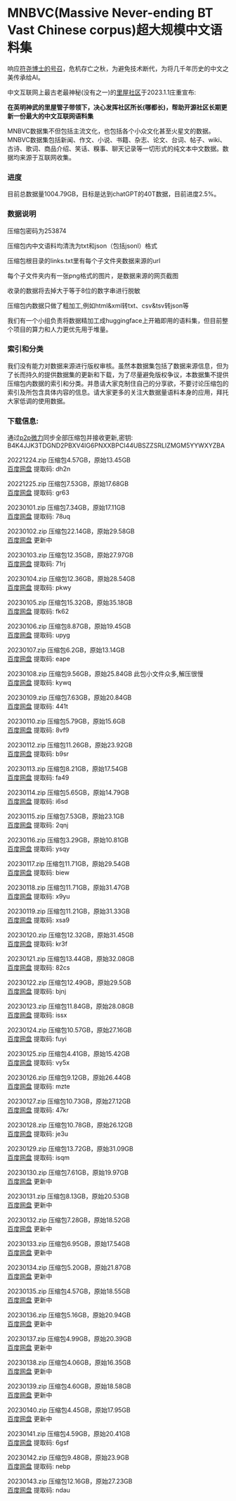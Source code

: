 # MNBVC(Massive Never-ending BT Vast Chinese corpus)超大规模中文语料集

响应[符尧博士的号召](https://yaofu.notion.site/GPT-3-5-360081d91ec245f29029d37b54573756)，危机存亡之秋，为避免技术断代，为将几千年历史的中文之美传承给AI。

中文互联网上最古老最神秘(没有之一)的[里屋社区](http://mnbvc.253874.net/)于2023.1.1庄重宣布:

**在英明神武的里屋管子带领下，决心发挥社区所长(哪都长)，帮助开源社区长期更新一份最大的中文互联网语料集**

MNBVC数据集不但包括主流文化，也包括各个小众文化甚至火星文的数据。MNBVC数据集包括新闻、作文、小说、书籍、杂志、论文、台词、帖子、wiki、古诗、歌词、商品介绍、笑话、糗事、聊天记录等一切形式的纯文本中文数据。数据均来源于互联网收集。

### 进度

目前总数据量1004.79GB，目标是达到chatGPT的40T数据，目前进度2.5%。

### 数据说明
压缩包密码为253874

压缩包内中文语料均清洗为txt和json（包括jsonl）格式

压缩包根目录的links.txt里有每个子文件夹数据来源的url

每个子文件夹内有一张png格式的图片，是数据来源的网页截图

收录的数据将去掉大于等于8位的数字串进行脱敏

压缩包内数据只做了粗加工,例如html&xml转txt、csv&tsv转json等

我们有一个小组负责将数据精加工成huggingface上开箱即用的语料集，但目前整个项目的算力和人力更优先用于堆量。

### 索引和分类

我们没有能力对数据来源进行版权审核。虽然本数据集包括了数据来源信息，但为了长而持久的提供数据集的更新和下载，为了尽量避免版权争议，本数据集不提供压缩包内数据的索引和分类。并恳请大家克制住自己的分享欲，不要讨论压缩包的索引及所包含具体内容的信息。请大家更多的关注大数据量语料本身的应用，拜托大家低调的使用数据。


### 下载信息:

通过[p2p微力](http://www.verysync.com/manual/)同步全部压缩包并接收更新,密钥: B4K4JJK3TDGND2PBXV4IG6PNXXBPCI44UBSZZSRLIZMGM5YYWXYZBA

20221224.zip 压缩包4.57GB，原始13.45GB   
[百度网盘](https://pan.baidu.com/s/19DWSU68IukKWQqoEgjuVRQ?pwd=dh2n) 提取码: dh2n 

20221225.zip 压缩包7.53GB，原始17.68GB   
[百度网盘](https://pan.baidu.com/s/1PXhoGY7g_GXpfKHi7Gyp9A?pwd=gr63) 提取码: gr63

20230101.zip 压缩包7.34GB，原始17.11GB   
[百度网盘](https://pan.baidu.com/s/1TLEkczf5_pQlWcXwLPPcEw?pwd=78uq) 提取码: 78uq  

20230102.zip 压缩包22.14GB，原始29.58GB   
[百度网盘]() 更新中 

20230103.zip 压缩包12.35GB，原始27.97GB   
[百度网盘](https://pan.baidu.com/s/1gbRuTqVCShb-_0x577cipw?pwd=71rj) 提取码: 71rj

20230104.zip 压缩包12.36GB，原始28.54GB   
[百度网盘](https://pan.baidu.com/s/1FxxJK3Il3F-AKd9tGXbcnw?pwd=pkwy) 提取码: pkwy 

20230105.zip 压缩包15.32GB，原始35.18GB   
[百度网盘](https://pan.baidu.com/s/14KT1Y24pXX5RYFUyQ1fIJw?pwd=fk62) 提取码: fk62 

20230106.zip 压缩包8.87GB，原始19.45GB   
[百度网盘](https://pan.baidu.com/s/1-t9olFvJsQsMAwgWTWtV2A?pwd=upyg) 提取码: upyg 

20230107.zip 压缩包6.2GB，原始13.14GB   
[百度网盘](https://pan.baidu.com/s/1NfuytYsAHqtACTs2Yfv-XA?pwd=eape) 提取码: eape  

20230108.zip 压缩包9.56GB，原始25.84GB  此包小文件众多,解压很慢   
[百度网盘](https://pan.baidu.com/s/1ZA3ljZ18LcLeUrjHyWH9Uw?pwd=kywq) 提取码: kywq 

20230109.zip 压缩包7.63GB，原始20.84GB   
[百度网盘](https://pan.baidu.com/s/1weZmOaz4SwHWf9-h8RdHBw?pwd=441t) 提取码: 441t 

20230110.zip 压缩包5.79GB，原始15.6GB   
[百度网盘](https://pan.baidu.com/s/1YjiYGe6AZfgR6qNFc9SwCw?pwd=8vf9) 提取码: 8vf9

20230112.zip 压缩包11.26GB，原始23.92GB   
[百度网盘](https://pan.baidu.com/s/1mtCQ8Sz7ImZ9U-0cM-qdcQ?pwd=b9sr) 提取码: b9sr

20230113.zip 压缩包8.21GB，原始17.54GB   
[百度网盘](https://pan.baidu.com/s/1tv6ghAgXuHO7nCqn7YVfjA?pwd=fa49) 提取码: fa49

20230114.zip 压缩包5.65GB，原始14.79GB   
[百度网盘](https://pan.baidu.com/s/18dY4-7TeJksStIVYXCkJlw?pwd=i6sd) 提取码: i6sd   

20230115.zip 压缩包7.53GB，原始23.1GB   
[百度网盘](https://pan.baidu.com/s/1NRz_0pz2XfhJRH8r59zYhQ?pwd=2qnj) 提取码: 2qnj   

20230116.zip 压缩包3.29GB，原始10.81GB   
[百度网盘](https://pan.baidu.com/s/1tIArlWw_pcoxEAtcYkrblg?pwd=ysqy) 提取码: ysqy 

20230117.zip 压缩包11.71GB，原始29.54GB   
[百度网盘](https://pan.baidu.com/s/1YgOMZjFAzx3WKSPEN056rg?pwd=biew) 提取码: biew  

20230118.zip 压缩包11.71GB，原始31.47GB   
[百度网盘](https://pan.baidu.com/s/1gFIbANFo4xU7GjE0zFBxLA?pwd=x9yu) 提取码: x9yu  

20230119.zip 压缩包11.21GB，原始31.33GB   
[百度网盘](https://pan.baidu.com/s/1h3QFWz-kQvvs38a7mcus_w?pwd=xsa9) 提取码: xsa9   

20230120.zip 压缩包12.32GB，原始31.45GB   
[百度网盘](https://pan.baidu.com/s/1PxwJE5JqEIpjBmEWqFLoMA?pwd=kr3f) 提取码: kr3f   

20230121.zip 压缩包13.44GB，原始32.08GB   
[百度网盘](https://pan.baidu.com/s/1dgUIxXaA14fO5ZzdCRHzYA?pwd=82cs) 提取码: 82cs    

20230122.zip 压缩包12.49GB，原始29.5GB   
[百度网盘](https://pan.baidu.com/s/18JwXVhakYsrvHW7pZL2vgQ?pwd=bjnj) 提取码: bjnj    

20230123.zip 压缩包11.84GB，原始28.08GB   
[百度网盘](https://pan.baidu.com/s/1l8JdVh6dC3mVaPWSbGrLUw?pwd=issx) 提取码: issx   

20230124.zip 压缩包10.57GB，原始27.16GB   
[百度网盘](https://pan.baidu.com/s/18t6cOMo00f0vKfk5fUo0Hw?pwd=fuyi) 提取码: fuyi

20230125.zip 压缩包4.41GB，原始15.42GB   
[百度网盘](https://pan.baidu.com/s/1BsBi8dQaFi599NI7hC5vHw?pwd=vy5x) 提取码: vy5x

20230126.zip 压缩包9.12GB，原始26.44GB   
[百度网盘](https://pan.baidu.com/s/18wrH6ptSiU_BlZIbRIpb4A?pwd=mzte) 提取码: mzte  

20230127.zip 压缩包10.73GB，原始27.12GB   
[百度网盘](https://pan.baidu.com/s/1WpxRHn9BUe92KzY4gZp_Ew?pwd=47kr) 提取码: 47kr 

20230128.zip 压缩包10.78GB，原始26.12GB   
[百度网盘](https://pan.baidu.com/s/1t8UT44WCfn_n9soneFQY6g?pwd=je3u) 提取码: je3u 

20230129.zip 压缩包13.72GB，原始31.09GB   
[百度网盘](https://pan.baidu.com/s/1S1DJt97jqkSIj6ueeyqKHg?pwd=isqm) 提取码: isqm  

20230130.zip 压缩包7.61GB，原始19.97GB   
[百度网盘]() 更新中   

20230131.zip 压缩包8.13GB，原始20.53GB   
[百度网盘]() 更新中   

20230132.zip 压缩包7.28GB，原始18.52GB   
[百度网盘]() 更新中   

20230133.zip 压缩包6.95GB，原始17.54GB   
[百度网盘]() 更新中   

20230134.zip 压缩包5.20GB，原始21.87GB   
[百度网盘]() 更新中   

20230135.zip 压缩包4.57GB，原始18.55GB   
[百度网盘]() 更新中   

20230136.zip 压缩包5.16GB，原始20.94GB   
[百度网盘]() 更新中   

20230137.zip 压缩包4.99GB，原始20.39GB   
[百度网盘]() 更新中   

20230138.zip 压缩包4.06GB，原始16.35GB   
[百度网盘]() 更新中   

20230139.zip 压缩包4.60GB，原始18.58GB   
[百度网盘]() 更新中   

20230140.zip 压缩包4.45GB，原始17.95GB   
[百度网盘]() 更新中   

20230141.zip 压缩包4.59GB，原始20.41GB   
[百度网盘](https://pan.baidu.com/s/1PHNgGsYs5yTPWy7ix5amig?pwd=6gsf) 提取码: 6gsf   

20230142.zip 压缩包9.48GB，原始23.9GB   
[百度网盘](https://pan.baidu.com/s/12VJq98YYminByUHmMdPQdA?pwd=nebp) 提取码: nebp   

20230143.zip 压缩包12.16GB，原始27.23GB   
[百度网盘](https://pan.baidu.com/s/1dc2zRjiSPr5GELNJbxGeVQ?pwd=ndau) 提取码: ndau   



